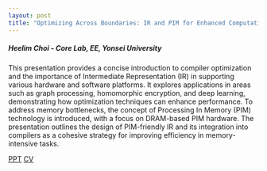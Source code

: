 ```yaml
---
layout: post
title: "Optimizing Across Boundaries: IR and PIM for Enhanced Computational Efficiency"
---
```


<h5>
    Heelim Choi - Core Lab, EE, Yonsei University
</h5>

This presentation provides a concise introduction to compiler optimization and the importance of Intermediate Representation (IR) in supporting various hardware and software platforms. It explores applications in areas such as graph processing, homomorphic encryption, and deep learning, demonstrating how optimization techniques can enhance performance. To address memory bottlenecks, the concept of Processing In Memory (PIM) technology is introduced, with a focus on DRAM-based PIM hardware. The presentation outlines the design of PIM-friendly IR and its integration into compilers as a cohesive strategy for improving efficiency in memory-intensive tasks.

[PPT](https://drive.google.com/file/d/1v1rePk53w5xKd5fy6fIYRitVxWEqDH7z/view?usp=share_link)
[CV](https://sites.google.com/yonsei.ac.kr/heelim/profile)